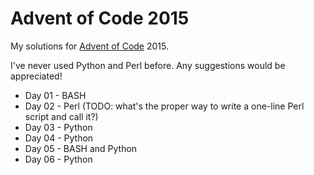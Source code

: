 # Advent of Code 2015

My solutions for [Advent of Code](http://adventofcode.com) 2015.

I've never used Python and Perl before. Any suggestions would be appreciated!
 
* Day 01 - BASH
* Day 02 - Perl (TODO: what's the proper way to write a one-line Perl script and call it?)
* Day 03 - Python
* Day 04 - Python
* Day 05 - BASH and Python
* Day 06 - Python
